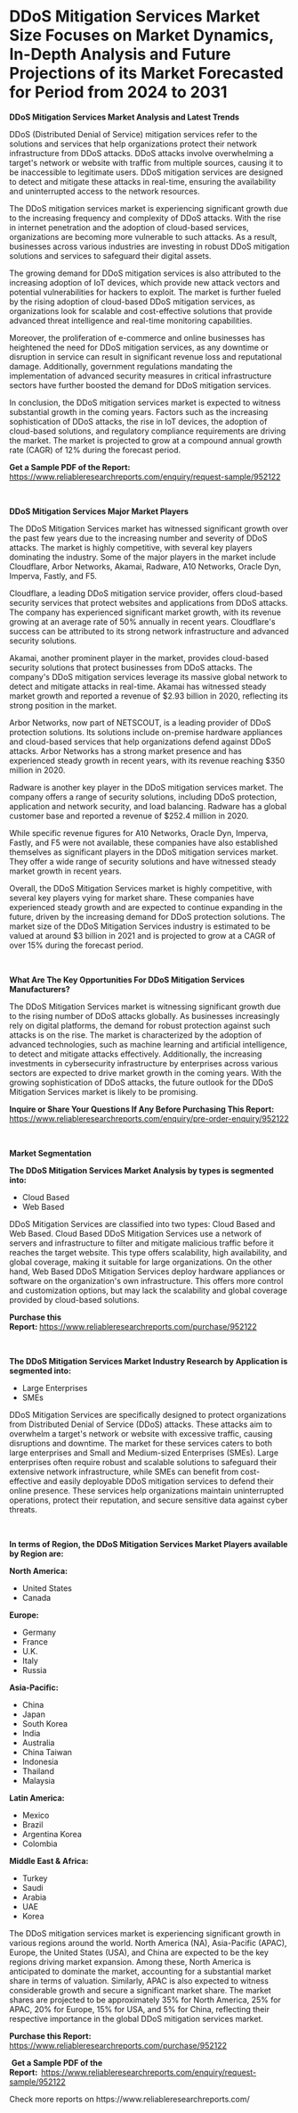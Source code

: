 <p><h1>DDoS Mitigation Services Market Size Focuses on Market Dynamics, In-Depth Analysis and Future Projections of its Market Forecasted for Period from 2024 to 2031</h1></p><p><strong>DDoS Mitigation Services Market Analysis and Latest Trends</strong></p>
<p><p>DDoS (Distributed Denial of Service) mitigation services refer to the solutions and services that help organizations protect their network infrastructure from DDoS attacks. DDoS attacks involve overwhelming a target's network or website with traffic from multiple sources, causing it to be inaccessible to legitimate users. DDoS mitigation services are designed to detect and mitigate these attacks in real-time, ensuring the availability and uninterrupted access to the network resources.</p><p>The DDoS mitigation services market is experiencing significant growth due to the increasing frequency and complexity of DDoS attacks. With the rise in internet penetration and the adoption of cloud-based services, organizations are becoming more vulnerable to such attacks. As a result, businesses across various industries are investing in robust DDoS mitigation solutions and services to safeguard their digital assets.</p><p>The growing demand for DDoS mitigation services is also attributed to the increasing adoption of IoT devices, which provide new attack vectors and potential vulnerabilities for hackers to exploit. The market is further fueled by the rising adoption of cloud-based DDoS mitigation services, as organizations look for scalable and cost-effective solutions that provide advanced threat intelligence and real-time monitoring capabilities.</p><p>Moreover, the proliferation of e-commerce and online businesses has heightened the need for DDoS mitigation services, as any downtime or disruption in service can result in significant revenue loss and reputational damage. Additionally, government regulations mandating the implementation of advanced security measures in critical infrastructure sectors have further boosted the demand for DDoS mitigation services.</p><p>In conclusion, the DDoS mitigation services market is expected to witness substantial growth in the coming years. Factors such as the increasing sophistication of DDoS attacks, the rise in IoT devices, the adoption of cloud-based solutions, and regulatory compliance requirements are driving the market. The market is projected to grow at a compound annual growth rate (CAGR) of 12% during the forecast period.</p></p>
<p><strong>Get a Sample PDF of the Report:&nbsp;</strong> <a href="https://www.reliableresearchreports.com/enquiry/request-sample/952122">https://www.reliableresearchreports.com/enquiry/request-sample/952122</a></p>
<p>&nbsp;</p>
<p><strong>DDoS Mitigation Services Major Market Players</strong></p>
<p><p>The DDoS Mitigation Services market has witnessed significant growth over the past few years due to the increasing number and severity of DDoS attacks. The market is highly competitive, with several key players dominating the industry. Some of the major players in the market include Cloudflare, Arbor Networks, Akamai, Radware, A10 Networks, Oracle Dyn, Imperva, Fastly, and F5.</p><p>Cloudflare, a leading DDoS mitigation service provider, offers cloud-based security services that protect websites and applications from DDoS attacks. The company has experienced significant market growth, with its revenue growing at an average rate of 50% annually in recent years. Cloudflare's success can be attributed to its strong network infrastructure and advanced security solutions.</p><p>Akamai, another prominent player in the market, provides cloud-based security solutions that protect businesses from DDoS attacks. The company's DDoS mitigation services leverage its massive global network to detect and mitigate attacks in real-time. Akamai has witnessed steady market growth and reported a revenue of $2.93 billion in 2020, reflecting its strong position in the market.</p><p>Arbor Networks, now part of NETSCOUT, is a leading provider of DDoS protection solutions. Its solutions include on-premise hardware appliances and cloud-based services that help organizations defend against DDoS attacks. Arbor Networks has a strong market presence and has experienced steady growth in recent years, with its revenue reaching $350 million in 2020.</p><p>Radware is another key player in the DDoS mitigation services market. The company offers a range of security solutions, including DDoS protection, application and network security, and load balancing. Radware has a global customer base and reported a revenue of $252.4 million in 2020.</p><p>While specific revenue figures for A10 Networks, Oracle Dyn, Imperva, Fastly, and F5 were not available, these companies have also established themselves as significant players in the DDoS mitigation services market. They offer a wide range of security solutions and have witnessed steady market growth in recent years.</p><p>Overall, the DDoS Mitigation Services market is highly competitive, with several key players vying for market share. These companies have experienced steady growth and are expected to continue expanding in the future, driven by the increasing demand for DDoS protection solutions. The market size of the DDoS Mitigation Services industry is estimated to be valued at around $3 billion in 2021 and is projected to grow at a CAGR of over 15% during the forecast period.</p></p>
<p>&nbsp;</p>
<p><strong>What Are The Key Opportunities For DDoS Mitigation Services Manufacturers?</strong></p>
<p><p>The DDoS Mitigation Services market is witnessing significant growth due to the rising number of DDoS attacks globally. As businesses increasingly rely on digital platforms, the demand for robust protection against such attacks is on the rise. The market is characterized by the adoption of advanced technologies, such as machine learning and artificial intelligence, to detect and mitigate attacks effectively. Additionally, the increasing investments in cybersecurity infrastructure by enterprises across various sectors are expected to drive market growth in the coming years. With the growing sophistication of DDoS attacks, the future outlook for the DDoS Mitigation Services market is likely to be promising.</p></p>
<p><strong>Inquire or Share Your Questions If Any Before Purchasing This Report:</strong> <a href="https://www.reliableresearchreports.com/enquiry/pre-order-enquiry/952122">https://www.reliableresearchreports.com/enquiry/pre-order-enquiry/952122</a></p>
<p>&nbsp;</p>
<p><strong>Market Segmentation</strong></p>
<p><strong>The DDoS Mitigation Services Market Analysis by types is segmented into:</strong></p>
<p><ul><li>Cloud Based</li><li>Web Based</li></ul></p>
<p><p>DDoS Mitigation Services are classified into two types: Cloud Based and Web Based. Cloud Based DDoS Mitigation Services use a network of servers and infrastructure to filter and mitigate malicious traffic before it reaches the target website. This type offers scalability, high availability, and global coverage, making it suitable for large organizations. On the other hand, Web Based DDoS Mitigation Services deploy hardware appliances or software on the organization's own infrastructure. This offers more control and customization options, but may lack the scalability and global coverage provided by cloud-based solutions.</p></p>
<p><strong>Purchase this Report:&nbsp;</strong><a href="https://www.reliableresearchreports.com/purchase/952122">https://www.reliableresearchreports.com/purchase/952122</a></p>
<p>&nbsp;</p>
<p><strong>The DDoS Mitigation Services Market Industry Research by Application is segmented into:</strong></p>
<p><ul><li>Large Enterprises</li><li>SMEs</li></ul></p>
<p><p>DDoS Mitigation Services are specifically designed to protect organizations from Distributed Denial of Service (DDoS) attacks. These attacks aim to overwhelm a target's network or website with excessive traffic, causing disruptions and downtime. The market for these services caters to both large enterprises and Small and Medium-sized Enterprises (SMEs). Large enterprises often require robust and scalable solutions to safeguard their extensive network infrastructure, while SMEs can benefit from cost-effective and easily deployable DDoS mitigation services to defend their online presence. These services help organizations maintain uninterrupted operations, protect their reputation, and secure sensitive data against cyber threats.</p></p>
<p>&nbsp;</p>
<p><strong>In terms of Region, the DDoS Mitigation Services Market Players available by Region are:</strong></p>
<p>
    <p> <strong> North America: </strong>
        <ul>
            <li>United States</li>
            <li>Canada</li>
        </ul>
        </p> 
    <p> <strong> Europe: </strong>
        <ul>
            <li>Germany</li>
            <li>France</li>
            <li>U.K.</li>
            <li>Italy</li>
            <li>Russia</li>
        </ul>
        </p> 
    <p> <strong> Asia-Pacific: </strong>
        <ul>
            <li>China</li>
            <li>Japan</li>
            <li>South Korea</li>
            <li>India</li>
            <li>Australia</li>
            <li>China Taiwan</li>
            <li>Indonesia</li>
            <li>Thailand</li>
            <li>Malaysia</li>
        </ul>
        </p> 
    <p> <strong> Latin America: </strong>
        <ul>
            <li>Mexico</li>
            <li>Brazil</li>
            <li>Argentina Korea</li>
            <li>Colombia</li>
        </ul>
        </p> 
    <p> <strong> Middle East & Africa: </strong>
        <ul>
            <li>Turkey</li>
            <li>Saudi</li>
            <li>Arabia</li>
            <li>UAE</li>
            <li>Korea</li>
        </ul>
    </p>
    </p>
<p><p>The DDoS mitigation services market is experiencing significant growth in various regions around the world. North America (NA), Asia-Pacific (APAC), Europe, the United States (USA), and China are expected to be the key regions driving market expansion. Among these, North America is anticipated to dominate the market, accounting for a substantial market share in terms of valuation. Similarly, APAC is also expected to witness considerable growth and secure a significant market share. The market shares are projected to be approximately 35% for North America, 25% for APAC, 20% for Europe, 15% for USA, and 5% for China, reflecting their respective importance in the global DDoS mitigation services market.</p></p>
<p><strong>Purchase this Report: </strong><a href="https://www.reliableresearchreports.com/purchase/952122">https://www.reliableresearchreports.com/purchase/952122</a></p>
<p>&nbsp;<strong>Get a Sample PDF of the Report:&nbsp;&nbsp;</strong><a href="https://www.reliableresearchreports.com/enquiry/request-sample/952122">https://www.reliableresearchreports.com/enquiry/request-sample/952122</a></p>
<p><strong></strong></p>
<p>Check more reports on https://www.reliableresearchreports.com/</p>